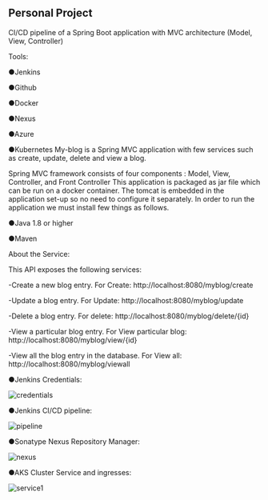 ## Personal Project
				
				
CI/CD pipeline of a Spring Boot application with MVC architecture (Model, View, Controller)

Tools:

●Jenkins

●Github

●Docker

●Nexus

●Azure

●Kubernetes
My-blog is a Spring MVC application with few services such as create, update, delete and view a blog.

Spring MVC framework consists of four components : Model, View, Controller, and Front Controller
This application is packaged as jar file which can be run on a docker container.
The tomcat is embedded in the application set-up so no need to configure it separately. 
In order to run the application we must install few things as follows.

●Java 1.8 or higher

●Maven

About the Service:

This API exposes the following services:

-Create a new blog entry.
For Create: http://localhost:8080/myblog/create

-Update a blog entry.
For Update: http://localhost:8080/myblog/update

-Delete a blog entry.
For delete: http://localhost:8080/myblog/delete/{id}

-View a particular blog entry.
For View particular blog: http://localhost:8080/myblog/view/{id}

-View all the blog entry in the database.
For View all: http://localhost:8080/myblog/viewall

●Jenkins Credentials:

![credentials](https://user-images.githubusercontent.com/73407173/189351754-574ed6cb-5e1f-4721-be0d-00e3d6dbef08.png)

●Jenkins CI/CD pipeline:

![pipeline](https://user-images.githubusercontent.com/73407173/189350363-04554c3d-bacc-4083-81f4-2c7c0400b06f.png)

●Sonatype Nexus Repository Manager:

![nexus](https://user-images.githubusercontent.com/73407173/189350407-d2f7984e-23ba-494c-bee3-7192cd58806b.png)

●AKS Cluster Service and ingresses:

![service1](https://user-images.githubusercontent.com/73407173/189350438-9bb3e2eb-e0a2-44c9-b21e-69332bbbb52d.png)


